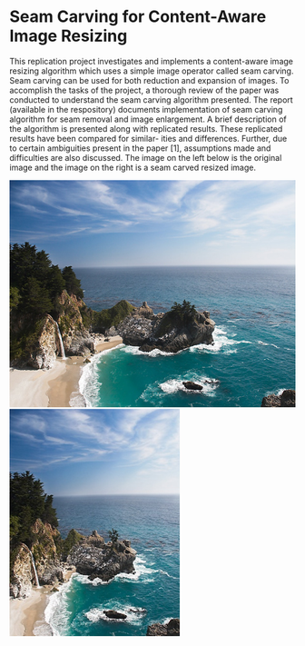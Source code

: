 # Seam Carving for Content-Aware Image Resizing

This replication project investigates and implements a content-aware image resizing algorithm which uses a simple image operator called seam carving. Seam carving can be used for both reduction and expansion of images. To accomplish the tasks of the project, a thorough review of the paper was conducted to understand the seam carving algorithm presented. The report (available in the respository) documents implementation of seam carving algorithm for seam removal and image enlargement. A brief description of the algorithm is presented along with replicated results. These replicated results have been compared for similar- ities and differences. Further, due to certain ambiguities present in the paper [1], assumptions made and difficulties are also discussed. The image on the left below is the original image and the image on the right is a seam carved resized image.

<img src="https://github.com/nitishsanghi/Computer-Vision/blob/main/SeamCarving/Source/waterfall%20original.png" width="600" height="400"><img src="https://github.com/nitishsanghi/Computer-Vision/blob/main/SeamCarving/Output/Fig5Replicated.jpg" width="300" height="400">

